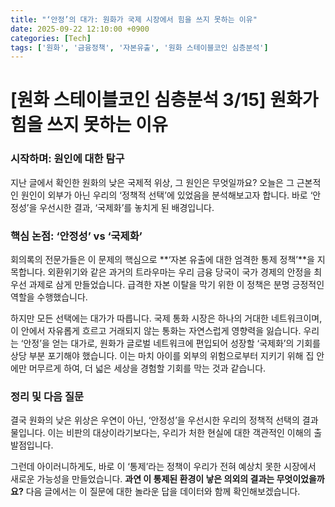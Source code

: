 ```yaml
---
title: "‘안정’의 대가: 원화가 국제 시장에서 힘을 쓰지 못하는 이유"
date: 2025-09-22 12:10:00 +0900
categories: [Tech]
tags: ['원화', '금융정책', '자본유출', '원화 스테이블코인 심층분석']
---
```


# [원화 스테이블코인 심층분석 3/15] 원화가 힘을 쓰지 못하는 이유

### 시작하며: 원인에 대한 탐구

지난 글에서 확인한 원화의 낮은 국제적 위상, 그 원인은 무엇일까요? 오늘은 그 근본적인 원인이 외부가 아닌 우리의 ‘정책적 선택’에 있었음을 분석해보고자 합니다. 바로 ‘안정성’을 우선시한 결과, ‘국제화’를 놓치게 된 배경입니다.

### 핵심 논점: ‘안정성’ vs ‘국제화’

회의록의 전문가들은 이 문제의 핵심으로 **‘자본 유출에 대한 엄격한 통제 정책’**을 지목합니다. 외환위기와 같은 과거의 트라우마는 우리 금융 당국이 국가 경제의 안정을 최우선 과제로 삼게 만들었습니다. 급격한 자본 이탈을 막기 위한 이 정책은 분명 긍정적인 역할을 수행했습니다.

하지만 모든 선택에는 대가가 따릅니다. 국제 통화 시장은 하나의 거대한 네트워크이며, 이 안에서 자유롭게 흐르고 거래되지 않는 통화는 자연스럽게 영향력을 잃습니다. 우리는 ‘안정’을 얻는 대가로, 원화가 글로벌 네트워크에 편입되어 성장할 ‘국제화’의 기회를 상당 부분 포기해야 했습니다. 이는 마치 아이를 외부의 위험으로부터 지키기 위해 집 안에만 머무르게 하여, 더 넓은 세상을 경험할 기회를 막는 것과 같습니다.

### 정리 및 다음 질문

결국 원화의 낮은 위상은 우연이 아닌, ‘안정성’을 우선시한 우리의 정책적 선택의 결과물입니다. 이는 비판의 대상이라기보다는, 우리가 처한 현실에 대한 객관적인 이해의 출발점입니다.

그런데 아이러니하게도, 바로 이 ‘통제’라는 정책이 우리가 전혀 예상치 못한 시장에서 새로운 가능성을 만들었습니다. **과연 이 통제된 환경이 낳은 의외의 결과는 무엇이었을까요?** 다음 글에서는 이 질문에 대한 놀라운 답을 데이터와 함께 확인해보겠습니다.
